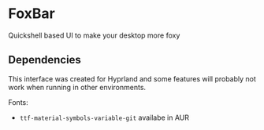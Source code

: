# FoxBar
Quickshell based UI to make your desktop more foxy

## Dependencies
This interface was created for Hyprland and some features will probably not work when running in other environments.

Fonts:
- `ttf-material-symbols-variable-git` availabe in AUR
